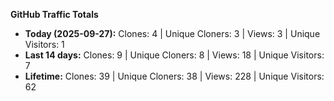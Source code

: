 
**GitHub Traffic Totals**

- **Today (2025-09-27):** Clones: 4 | Unique Cloners: 3 | Views: 3 | Unique Visitors: 1
- **Last 14 days:** Clones: 9 | Unique Cloners: 8 | Views: 18 | Unique Visitors: 7
- **Lifetime:** Clones: 39 | Unique Cloners: 38 | Views: 228 | Unique Visitors: 62
